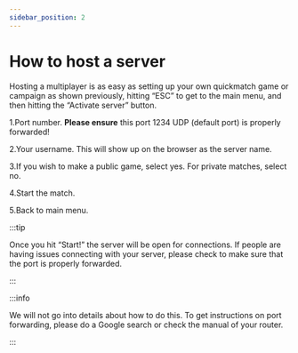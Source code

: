 ```yaml
---
sidebar_position: 2
---
```

# How to host a server

Hosting a multiplayer is as easy as setting up your own quickmatch game or campaign as shown previously, hitting “ESC” to get to the main menu, and then hitting the “Activate server” button.

1.Port number. **Please ensure** this port 1234 UDP (default port) is properly forwarded!

2.Your username. This will show up on the browser as the server name.

3.If you wish to make a public game, select yes. For private matches, select no.

4.Start the match.

5.Back to main menu.

:::tip

Once you hit “Start!” the server will be open for connections. If people are having issues connecting with your server, please check to make sure that the port is properly forwarded. 

:::

:::info

We will not go into details about how to do this. To get instructions on port forwarding, please do a Google search or check the manual of your router.

:::